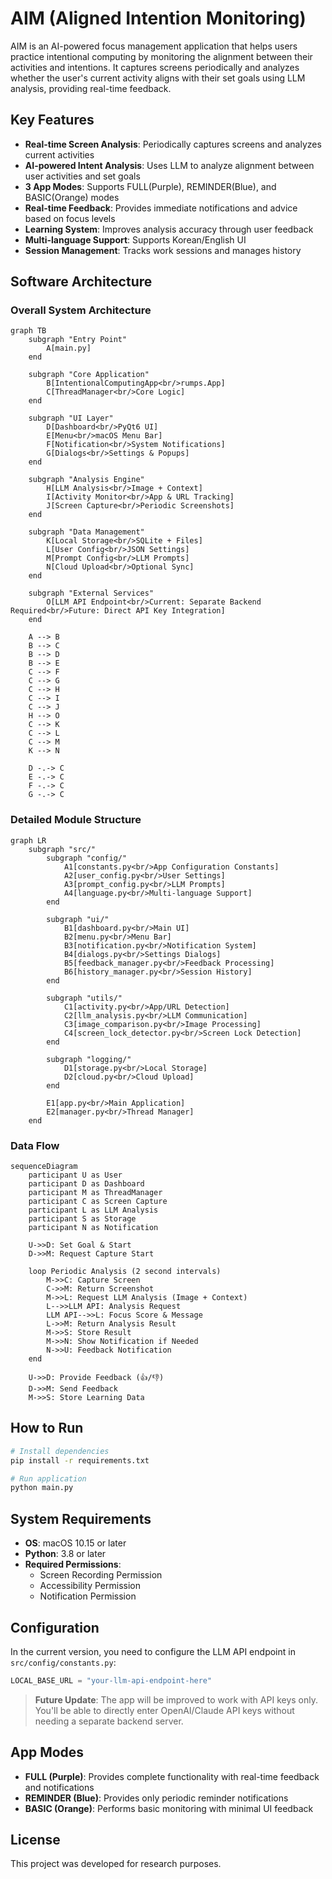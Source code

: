 # AIM (Aligned Intention Monitoring)

AIM is an AI-powered focus management application that helps users practice intentional computing by monitoring the alignment between their activities and intentions. It captures screens periodically and analyzes whether the user's current activity aligns with their set goals using LLM analysis, providing real-time feedback.

## Key Features

- **Real-time Screen Analysis**: Periodically captures screens and analyzes current activities
- **AI-powered Intent Analysis**: Uses LLM to analyze alignment between user activities and set goals
- **3 App Modes**: Supports FULL(Purple), REMINDER(Blue), and BASIC(Orange) modes
- **Real-time Feedback**: Provides immediate notifications and advice based on focus levels
- **Learning System**: Improves analysis accuracy through user feedback
- **Multi-language Support**: Supports Korean/English UI
- **Session Management**: Tracks work sessions and manages history

## Software Architecture

### Overall System Architecture

```mermaid
graph TB
    subgraph "Entry Point"
        A[main.py]
    end
    
    subgraph "Core Application"
        B[IntentionalComputingApp<br/>rumps.App]
        C[ThreadManager<br/>Core Logic]
    end
    
    subgraph "UI Layer"
        D[Dashboard<br/>PyQt6 UI]
        E[Menu<br/>macOS Menu Bar]
        F[Notification<br/>System Notifications]
        G[Dialogs<br/>Settings & Popups]
    end
    
    subgraph "Analysis Engine"
        H[LLM Analysis<br/>Image + Context]
        I[Activity Monitor<br/>App & URL Tracking]
        J[Screen Capture<br/>Periodic Screenshots]
    end
    
    subgraph "Data Management"
        K[Local Storage<br/>SQLite + Files]
        L[User Config<br/>JSON Settings]
        M[Prompt Config<br/>LLM Prompts]
        N[Cloud Upload<br/>Optional Sync]
    end
    
    subgraph "External Services"
        O[LLM API Endpoint<br/>Current: Separate Backend Required<br/>Future: Direct API Key Integration]
    end
    
    A --> B
    B --> C
    B --> D
    B --> E
    C --> F
    C --> G
    C --> H
    C --> I
    C --> J
    H --> O
    C --> K
    C --> L
    C --> M
    K --> N
    
    D -.-> C
    E -.-> C
    F -.-> C
    G -.-> C
```

### Detailed Module Structure

```mermaid
graph LR
    subgraph "src/"
        subgraph "config/"
            A1[constants.py<br/>App Configuration Constants]
            A2[user_config.py<br/>User Settings]
            A3[prompt_config.py<br/>LLM Prompts]
            A4[language.py<br/>Multi-language Support]
        end
        
        subgraph "ui/"
            B1[dashboard.py<br/>Main UI]
            B2[menu.py<br/>Menu Bar]
            B3[notification.py<br/>Notification System]
            B4[dialogs.py<br/>Settings Dialogs]
            B5[feedback_manager.py<br/>Feedback Processing]
            B6[history_manager.py<br/>Session History]
        end
        
        subgraph "utils/"
            C1[activity.py<br/>App/URL Detection]
            C2[llm_analysis.py<br/>LLM Communication]
            C3[image_comparison.py<br/>Image Processing]
            C4[screen_lock_detector.py<br/>Screen Lock Detection]
        end
        
        subgraph "logging/"
            D1[storage.py<br/>Local Storage]
            D2[cloud.py<br/>Cloud Upload]
        end
        
        E1[app.py<br/>Main Application]
        E2[manager.py<br/>Thread Manager]
    end
```

### Data Flow

```mermaid
sequenceDiagram
    participant U as User
    participant D as Dashboard
    participant M as ThreadManager
    participant C as Screen Capture
    participant L as LLM Analysis
    participant S as Storage
    participant N as Notification
    
    U->>D: Set Goal & Start
    D->>M: Request Capture Start
    
    loop Periodic Analysis (2 second intervals)
        M->>C: Capture Screen
        C->>M: Return Screenshot
        M->>L: Request LLM Analysis (Image + Context)
        L-->>LLM API: Analysis Request
        LLM API-->>L: Focus Score & Message
        L->>M: Return Analysis Result
        M->>S: Store Result
        M->>N: Show Notification if Needed
        N->>U: Feedback Notification
    end
    
    U->>D: Provide Feedback (👍/👎)
    D->>M: Send Feedback
    M->>S: Store Learning Data
```

## How to Run

```bash
# Install dependencies
pip install -r requirements.txt

# Run application
python main.py
```

## System Requirements

- **OS**: macOS 10.15 or later
- **Python**: 3.8 or later
- **Required Permissions**: 
  - Screen Recording Permission
  - Accessibility Permission
  - Notification Permission

## Configuration

In the current version, you need to configure the LLM API endpoint in `src/config/constants.py`:

```python
LOCAL_BASE_URL = "your-llm-api-endpoint-here"
```

> **Future Update**: The app will be improved to work with API keys only. You'll be able to directly enter OpenAI/Claude API keys without needing a separate backend server.

## App Modes

- **FULL (Purple)**: Provides complete functionality with real-time feedback and notifications
- **REMINDER (Blue)**: Provides only periodic reminder notifications
- **BASIC (Orange)**: Performs basic monitoring with minimal UI feedback

## License

This project was developed for research purposes.

